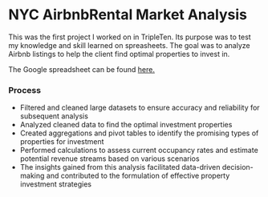 # NYC AirbnbRental Market Analysis
This was the first project I worked on in TripleTen. Its purpose was to test my knowledge and skill learned on spreasheets.
The goal was to analyze Airbnb listings to help the client find optimal properties to invest in.

The Google spreadsheet can be found [here.](https://docs.google.com/spreadsheets/d/1HRxnenVu_R43z-buOjeMcrUXT6qf4u3gSbUH5YvUp3I/edit?usp=sharing&usp=embed_facebook)

### Process
* Filtered and cleaned large datasets to ensure accuracy and reliability for subsequent analysis
* Analyzed cleaned data to find the optimal investment properties
* Created aggregations and pivot tables to identify the promising types of properties for investment 
* Performed calculations to assess current occupancy rates and estimate potential revenue streams based on various scenarios
* The insights gained from this analysis facilitated data-driven decision-making and contributed to the formulation of effective property investment strategies

